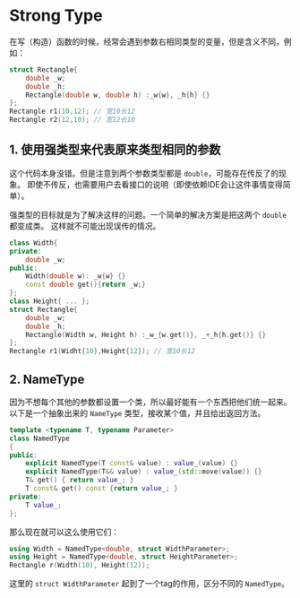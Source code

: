 # Strong Type

在写（构造）函数的时候，经常会遇到参数右相同类型的变量，但是含义不同，例如：

```C++
struct Rectangle{
    double _w;
    double _h;
    Rectangle(double w, double h) :_w{w}, _h{h} {}
};
Rectangle r1(10,12); // 宽10长12
Rectangle r2(12,10); // 宽12长10
```

## 1. 使用强类型来代表原来类型相同的参数

这个代码本身没错。但是注意到两个参数类型都是 `double`，可能存在传反了的现象。
即使不传反，也需要用户去看接口的说明（即使依赖IDE会让这件事情变得简单）。

强类型的目标就是为了解决这样的问题。一个简单的解决方案是把这两个 `double` 都变成类。
这样就不可能出现误传的情况。

```C++
class Width{
private:
    double _w;
public:
    Width(double w): _w{w} {}
    const double get(){return _w;}
};
class Height{ ... };
struct Rectangle{
    double _w;
    double _h;
    Rectangle(Width w, Height h) :_w_{w.get()}, _+_h{h.get()} {}
};
Rectangle r1(Widht{10},Height{12}); // 宽10长12
```

## 2. NameType

因为不想每个其他的参数都设置一个类，所以最好能有一个东西把他们统一起来。
以下是一个抽象出来的 `NameType` 类型，接收某个值，并且给出返回方法。

```C++
template <typename T, typename Parameter>
class NamedType
{
public:
    explicit NamedType(T const& value) : value_(value) {}
    explicit NamedType(T&& value) : value_(std::move(value)) {}
    T& get() { return value_; }
    T const& get() const {return value_; }
private:
    T value_;
};
```

那么现在就可以这么使用它们：


```c++
using Width = NamedType<double, struct WidthParameter>;
using Height = NamedType<double, struct HeightParameter>;
Rectangle r(Width(10), Height(12));
```

这里的 `struct WidthParameter` 起到了一个tag的作用，区分不同的 `NamedType`。